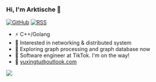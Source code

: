 ### Hi, I'm Arktische 👋

[![GitHub](https://img.shields.io/badge/dynamic/json?logo=github&label=GitHub&labelColor=495867&color=495867&query=%24.data.totalSubs&url=https%3A%2F%2Fapi.spencerwoo.com%2Fsubstats%2F%3Fsource%3Dgithub%26queryKey%3Dhayschan&style=flat-square)](https://github.com/Arktische)
[![RSS](https://img.shields.io/badge/dynamic/json?logo=rss&logoColor=white&label=RSS&labelColor=95B8D1&color=95B8D1&query=%24.data.totalSubs&url=https%3A%2F%2Fapi.spencerwoo.com%2Fsubstats%2F%3Fsource%3Dfeedly%257Cinoreader%257CfeedsPub%26queryKey%3Dhttps://haysc.tech/feed.xml&style=flat-square)](https://bytesflow.me/)

- ⚡ C++/Golang
- 🧐 Interested in networking & distributed system
- 🌌 Exploring graph processing and graph database now
- 🌱 Software engineer at TikTok. I'm on the way!
- 📧 yuxingtu@outlook.com


![](https://github-readme-stats.vercel.app/api/top-langs/?username=Arktische&hide=html,css&layout=compact&langs_count=9)
